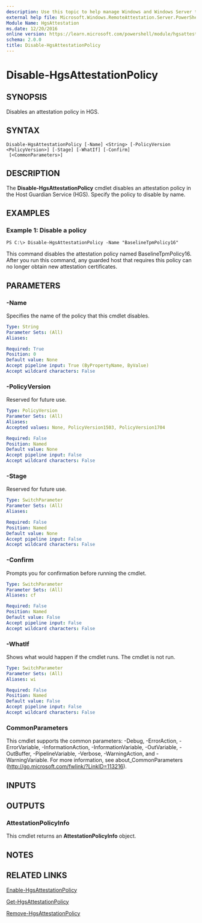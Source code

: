```yaml
---
description: Use this topic to help manage Windows and Windows Server technologies with Windows PowerShell.
external help file: Microsoft.Windows.RemoteAttestation.Server.PowerShell.dll-Help.xml
Module Name: HgsAttestation
ms.date: 12/20/2016
online version: https://learn.microsoft.com/powershell/module/hgsattestation/disable-hgsattestationpolicy?view=windowsserver2019-ps&wt.mc_id=ps-gethelp
schema: 2.0.0
title: Disable-HgsAttestationPolicy
---
```


# Disable-HgsAttestationPolicy

## SYNOPSIS
Disables an attestation policy in HGS.

## SYNTAX

```
Disable-HgsAttestationPolicy [-Name] <String> [-PolicyVersion <PolicyVersion>] [-Stage] [-WhatIf] [-Confirm]
 [<CommonParameters>]
```

## DESCRIPTION
The **Disable-HgsAttestationPolicy** cmdlet disables an attestation policy in the Host Guardian Service (HGS).
Specify the policy to disable by name.

## EXAMPLES

### Example 1: Disable a policy
```
PS C:\> Disable-HgsAttestationPolicy -Name "BaselineTpmPolicy16"
```

This command disables the attestation policy named BaselineTpmPolicy16.
After you run this command, any guarded host that requires this policy can no longer obtain new attestation certificates.

## PARAMETERS

### -Name
Specifies the name of the policy that this cmdlet disables.

```yaml
Type: String
Parameter Sets: (All)
Aliases: 

Required: True
Position: 0
Default value: None
Accept pipeline input: True (ByPropertyName, ByValue)
Accept wildcard characters: False
```

### -PolicyVersion
Reserved for future use.

```yaml
Type: PolicyVersion
Parameter Sets: (All)
Aliases: 
Accepted values: None, PolicyVersion1503, PolicyVersion1704

Required: False
Position: Named
Default value: None
Accept pipeline input: False
Accept wildcard characters: False
```

### -Stage
Reserved for future use.

```yaml
Type: SwitchParameter
Parameter Sets: (All)
Aliases: 

Required: False
Position: Named
Default value: None
Accept pipeline input: False
Accept wildcard characters: False
```

### -Confirm
Prompts you for confirmation before running the cmdlet.

```yaml
Type: SwitchParameter
Parameter Sets: (All)
Aliases: cf

Required: False
Position: Named
Default value: False
Accept pipeline input: False
Accept wildcard characters: False
```

### -WhatIf
Shows what would happen if the cmdlet runs.
The cmdlet is not run.

```yaml
Type: SwitchParameter
Parameter Sets: (All)
Aliases: wi

Required: False
Position: Named
Default value: False
Accept pipeline input: False
Accept wildcard characters: False
```

### CommonParameters
This cmdlet supports the common parameters: -Debug, -ErrorAction, -ErrorVariable, -InformationAction, -InformationVariable, -OutVariable, -OutBuffer, -PipelineVariable, -Verbose, -WarningAction, and -WarningVariable. For more information, see about_CommonParameters (http://go.microsoft.com/fwlink/?LinkID=113216).

## INPUTS

## OUTPUTS

### AttestationPolicyInfo
This cmdlet returns an **AttestationPolicyInfo** object.

## NOTES

## RELATED LINKS

[Enable-HgsAttestationPolicy](./Enable-HgsAttestationPolicy.md)

[Get-HgsAttestationPolicy](./Get-HgsAttestationPolicy.md)

[Remove-HgsAttestationPolicy](./Remove-HgsAttestationPolicy.md)

